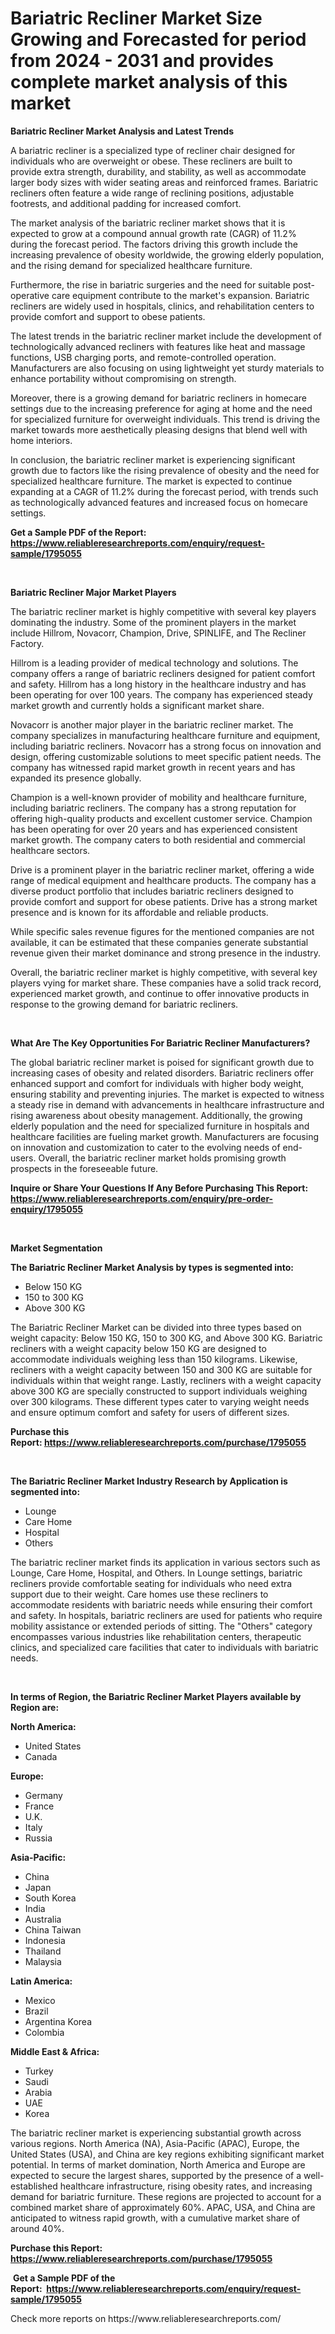 <p><h1>Bariatric Recliner Market Size Growing and Forecasted for period from 2024 - 2031 and provides complete market analysis of this market</h1></p><p><strong>Bariatric Recliner Market Analysis and Latest Trends</strong></p>
<p><p>A bariatric recliner is a specialized type of recliner chair designed for individuals who are overweight or obese. These recliners are built to provide extra strength, durability, and stability, as well as accommodate larger body sizes with wider seating areas and reinforced frames. Bariatric recliners often feature a wide range of reclining positions, adjustable footrests, and additional padding for increased comfort.</p><p>The market analysis of the bariatric recliner market shows that it is expected to grow at a compound annual growth rate (CAGR) of 11.2% during the forecast period. The factors driving this growth include the increasing prevalence of obesity worldwide, the growing elderly population, and the rising demand for specialized healthcare furniture.</p><p>Furthermore, the rise in bariatric surgeries and the need for suitable post-operative care equipment contribute to the market's expansion. Bariatric recliners are widely used in hospitals, clinics, and rehabilitation centers to provide comfort and support to obese patients.</p><p>The latest trends in the bariatric recliner market include the development of technologically advanced recliners with features like heat and massage functions, USB charging ports, and remote-controlled operation. Manufacturers are also focusing on using lightweight yet sturdy materials to enhance portability without compromising on strength.</p><p>Moreover, there is a growing demand for bariatric recliners in homecare settings due to the increasing preference for aging at home and the need for specialized furniture for overweight individuals. This trend is driving the market towards more aesthetically pleasing designs that blend well with home interiors.</p><p>In conclusion, the bariatric recliner market is experiencing significant growth due to factors like the rising prevalence of obesity and the need for specialized healthcare furniture. The market is expected to continue expanding at a CAGR of 11.2% during the forecast period, with trends such as technologically advanced features and increased focus on homecare settings.</p></p>
<p><strong>Get a Sample PDF of the Report:&nbsp; <a href="https://www.reliableresearchreports.com/enquiry/request-sample/1795055">https://www.reliableresearchreports.com/enquiry/request-sample/1795055</a></strong></p>
<p>&nbsp;</p>
<p><strong>Bariatric Recliner Major Market Players</strong></p>
<p><p>The bariatric recliner market is highly competitive with several key players dominating the industry. Some of the prominent players in the market include Hillrom, Novacorr, Champion, Drive, SPINLIFE, and The Recliner Factory.</p><p>Hillrom is a leading provider of medical technology and solutions. The company offers a range of bariatric recliners designed for patient comfort and safety. Hillrom has a long history in the healthcare industry and has been operating for over 100 years. The company has experienced steady market growth and currently holds a significant market share.</p><p>Novacorr is another major player in the bariatric recliner market. The company specializes in manufacturing healthcare furniture and equipment, including bariatric recliners. Novacorr has a strong focus on innovation and design, offering customizable solutions to meet specific patient needs. The company has witnessed rapid market growth in recent years and has expanded its presence globally.</p><p>Champion is a well-known provider of mobility and healthcare furniture, including bariatric recliners. The company has a strong reputation for offering high-quality products and excellent customer service. Champion has been operating for over 20 years and has experienced consistent market growth. The company caters to both residential and commercial healthcare sectors.</p><p>Drive is a prominent player in the bariatric recliner market, offering a wide range of medical equipment and healthcare products. The company has a diverse product portfolio that includes bariatric recliners designed to provide comfort and support for obese patients. Drive has a strong market presence and is known for its affordable and reliable products.</p><p>While specific sales revenue figures for the mentioned companies are not available, it can be estimated that these companies generate substantial revenue given their market dominance and strong presence in the industry.</p><p>Overall, the bariatric recliner market is highly competitive, with several key players vying for market share. These companies have a solid track record, experienced market growth, and continue to offer innovative products in response to the growing demand for bariatric recliners.</p></p>
<p>&nbsp;</p>
<p><strong>What Are The Key Opportunities For Bariatric Recliner Manufacturers?</strong></p>
<p><p>The global bariatric recliner market is poised for significant growth due to increasing cases of obesity and related disorders. Bariatric recliners offer enhanced support and comfort for individuals with higher body weight, ensuring stability and preventing injuries. The market is expected to witness a steady rise in demand with advancements in healthcare infrastructure and rising awareness about obesity management. Additionally, the growing elderly population and the need for specialized furniture in hospitals and healthcare facilities are fueling market growth. Manufacturers are focusing on innovation and customization to cater to the evolving needs of end-users. Overall, the bariatric recliner market holds promising growth prospects in the foreseeable future.</p></p>
<p><strong>Inquire or Share Your Questions If Any Before Purchasing This Report: <a href="https://www.reliableresearchreports.com/enquiry/pre-order-enquiry/1795055">https://www.reliableresearchreports.com/enquiry/pre-order-enquiry/1795055</a></strong></p>
<p>&nbsp;</p>
<p><strong>Market Segmentation</strong></p>
<p><strong>The Bariatric Recliner Market Analysis by types is segmented into:</strong></p>
<p><ul><li>Below 150 KG</li><li>150 to 300 KG</li><li>Above 300 KG</li></ul></p>
<p><p>The Bariatric Recliner Market can be divided into three types based on weight capacity: Below 150 KG, 150 to 300 KG, and Above 300 KG. Bariatric recliners with a weight capacity below 150 KG are designed to accommodate individuals weighing less than 150 kilograms. Likewise, recliners with a weight capacity between 150 and 300 KG are suitable for individuals within that weight range. Lastly, recliners with a weight capacity above 300 KG are specially constructed to support individuals weighing over 300 kilograms. These different types cater to varying weight needs and ensure optimum comfort and safety for users of different sizes.</p></p>
<p><strong>Purchase this Report:&nbsp;<a href="https://www.reliableresearchreports.com/purchase/1795055">https://www.reliableresearchreports.com/purchase/1795055</a></strong></p>
<p>&nbsp;</p>
<p><strong>The Bariatric Recliner Market Industry Research by Application is segmented into:</strong></p>
<p><ul><li>Lounge</li><li>Care Home</li><li>Hospital</li><li>Others</li></ul></p>
<p><p>The bariatric recliner market finds its application in various sectors such as Lounge, Care Home, Hospital, and Others. In Lounge settings, bariatric recliners provide comfortable seating for individuals who need extra support due to their weight. Care homes use these recliners to accommodate residents with bariatric needs while ensuring their comfort and safety. In hospitals, bariatric recliners are used for patients who require mobility assistance or extended periods of sitting. The "Others" category encompasses various industries like rehabilitation centers, therapeutic clinics, and specialized care facilities that cater to individuals with bariatric needs.</p></p>
<p>&nbsp;</p>
<p><strong>In terms of Region, the Bariatric Recliner Market Players available by Region are:</strong></p>
<p>
    <p> <strong> North America: </strong>
        <ul>
            <li>United States</li>
            <li>Canada</li>
        </ul>
        </p> 
    <p> <strong> Europe: </strong>
        <ul>
            <li>Germany</li>
            <li>France</li>
            <li>U.K.</li>
            <li>Italy</li>
            <li>Russia</li>
        </ul>
        </p> 
    <p> <strong> Asia-Pacific: </strong>
        <ul>
            <li>China</li>
            <li>Japan</li>
            <li>South Korea</li>
            <li>India</li>
            <li>Australia</li>
            <li>China Taiwan</li>
            <li>Indonesia</li>
            <li>Thailand</li>
            <li>Malaysia</li>
        </ul>
        </p> 
    <p> <strong> Latin America: </strong>
        <ul>
            <li>Mexico</li>
            <li>Brazil</li>
            <li>Argentina Korea</li>
            <li>Colombia</li>
        </ul>
        </p> 
    <p> <strong> Middle East & Africa: </strong>
        <ul>
            <li>Turkey</li>
            <li>Saudi</li>
            <li>Arabia</li>
            <li>UAE</li>
            <li>Korea</li>
        </ul>
    </p>
    </p>
<p><p>The bariatric recliner market is experiencing substantial growth across various regions. North America (NA), Asia-Pacific (APAC), Europe, the United States (USA), and China are key regions exhibiting significant market potential. In terms of market domination, North America and Europe are expected to secure the largest shares, supported by the presence of a well-established healthcare infrastructure, rising obesity rates, and increasing demand for bariatric furniture. These regions are projected to account for a combined market share of approximately 60%. APAC, USA, and China are anticipated to witness rapid growth, with a cumulative market share of around 40%.</p></p>
<p><strong>Purchase this Report: <a href="https://www.reliableresearchreports.com/purchase/1795055">https://www.reliableresearchreports.com/purchase/1795055</a></strong></p>
<p>&nbsp;<strong>Get a Sample PDF of the Report:&nbsp;&nbsp;<a href="https://www.reliableresearchreports.com/enquiry/request-sample/1795055">https://www.reliableresearchreports.com/enquiry/request-sample/1795055</a></strong></p>
<p><strong></strong></p>
<p>Check more reports on https://www.reliableresearchreports.com/</p>